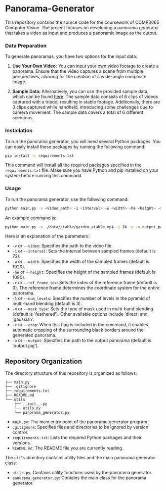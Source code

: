 # Panorama-Generator
This repository contains the source code for the coursework of COMP3065 Computer Vision. The project focuses on developing a panorama generator that takes a video as input and produces a panoramic image as the output.

### Data Preparation

To generate panoramas, you have two options for the input data:

1. **Use Your Own Video:** You can input your own video footage to create a panorama. Ensure that the video captures a scene from multiple perspectives, allowing for the creation of a wide-angle composite image.

2. **Sample Data:** Alternatively, you can use the provided sample data, which can be found [here](https://drive.google.com/file/d/1ySHbzh1f_BRxbjbvKUDrekkmOEWhvgl7/view?usp=sharing). The sample data consists of 6 clips of videos captured with a tripod, resulting in stable footage. Additionally, there are 3 clips captured while handheld, introducing some challenges due to camera movement. The sample data covers a total of 6 different scenarios.

### Installation

To run the panorama generator, you will need several Python packages. You can easily install these packages by running the following command:

```bash
pip install -r requirements.txt
```

This command will install all the required packages specified in the `requirements.txt` file. Make sure you have Python and pip installed on your system before running this command.

### Usage

To run the panorama generator, use the following command:

```bash
python main.py -v <video_path> -i <interval> -w <width> -he <height> -r <ref_frame_idx> -l <num_levels> -m <mask_type> -c -o <output_path>
```

An example command is:

```bash
python main.py -v ./data/stable/garden_stable.mp4 -i 24 -c -o output_panorama.jpg
```

Here is an explanation of the parameters:

- `-v` or `--video`: Specifies the path to the video file.
- `-i` or `--interval`: Sets the interval between sampled frames (default is 72).
- `-w` or `--width`: Specifies the width of the sampled frames (default is 1920).
- `-he` or `--height`: Specifies the height of the sampled frames (default is 1080).
- `-r` or `--ref_frame_idx`: Sets the index of the reference frame (default is 0). The reference frame determines the coordinate system for the entire panorama.
- `-l` or `--num_levels`: Specifies the number of levels in the pyramid of multi-band blending (default is 3).
- `-m` or `--mask_type`: Sets the type of mask used in multi-band blending (default is 'feathered'). Other available options include 'direct' and 'gaussian'.
- `-c` or `--crop`: When this flag is included in the command, it enables automatic cropping of the surrounding black borders around the generated panorama.
- `-o` or `--output`: Specifies the path to the output panorama (default is 'output.jpg').

## Repository Organization

The directory structure of this repository is organized as follows:

```
├── main.py
├── .gitignore
├── requirements.txt
├── README.md
└── utils
    ├── __init__.py
    └── utils.py
    └── panorama_generator.py

```

- `main.py`: The main entry point of the panorama generator program.
- `.gitignore`: Specifies files and directories to be ignored by version control.
- `requirements.txt`: Lists the required Python packages and their versions.
- `README.md`: The README file you are currently reading.

The `utils` directory contains utility files and the main panorama generator class:

- `utils.py`: Contains utility functions used by the panorama generator.
- `panorama_generator.py`: Contains the main class for the panorama generator.
